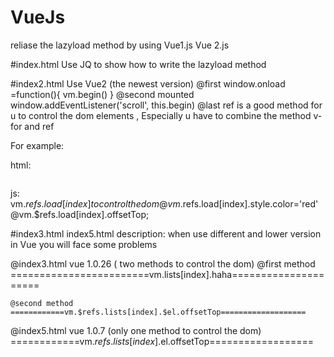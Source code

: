 # VueJs
reliase  the lazyload method by using Vue1.js Vue 2.js

#index.html
Use JQ to show how to write the lazyload method

#index2.html
Use Vue2 (the newest version) 
@first
  window.onload =function(){
  vm.begin()
  }
@second
 mounted
 window.addEventListener('scroll', this.begin) 
@last 
  ref  is a good method for u to control the dom elements ,
  Especially u have to combine the method v-for and ref 

 For example:
 
 html:    <div v-for="list in lists"><img ref="load"/></div>
 
 js:      vm.$refs.load[index]  to control the dom
          @vm.$refs.load[index].style.color='red'
          @vm.$refs.load[index].offsetTop;
          
#index3.html  index5.html
 description:
 when use  different and lower version in Vue you will face some problems
 
 @index3.html  vue 1.0.26 ( two methods to control the dom)
    @first method
    ========================vm.lists[index].haha=====================
    
    @second method
    ============vm.$refs.lists[index].$el.offsetTop===================     
 @index5.html  vue 1.0.7 (only one method to control the dom)
     ============vm.$refs.lists[index].$el.offsetTop==================

